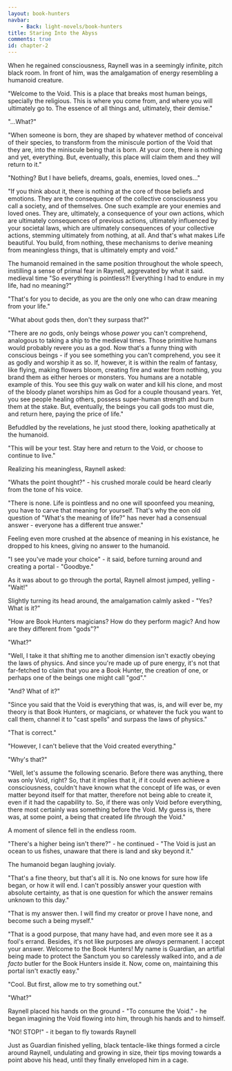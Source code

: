 ```yaml
---
layout: book-hunters
navbar:
    - Back: light-novels/book-hunters
title: Staring Into the Abyss
comments: true
id: chapter-2
---
```


When he regained consciousness, Raynell was in a seemingly infinite, pitch black room. In front of him,
was the amalgamation of energy resembling a humanoid creature.

"Welcome to the Void. This is a place that breaks most human beings, specially the religious.
This is where you come from, and where you will ultimately go to. The essence of all things and,
ultimately, their demise."

"...What?"

"When someone is born, they are shaped by whatever method of conceival of their species, to
transform from the miniscule portion of the Void that they are, into the miniscule being that is born.
At your core, there is nothing and yet, everything. But, eventually, this place will claim them and
they will return to it."

"Nothing? But I have beliefs, dreams, goals, enemies, loved ones..."

"If you think about it, there is nothing at the core of those beliefs and emotions.
They are the consequence of the collective consciousness you call a society, and of
themselves. One such example are your enemies and loved ones. They are, ultimately,
a consequence of your own actions, which are ultimately consequences of previous actions, ultimately
influenced by your societal laws, which are ultimately consequences of your collective actions, stemming
ultimately from nothing, at all. And that's what makes Life beautiful. You build, from nothing,
these mechanisms to derive meaning from meaningless things, that is ultimately empty and void."

The humanoid remained in the same position throughout the whole speech, instilling a sense of
primal fear in Raynell, aggrevated by what it said.
medieval time
"So everything is pointless?! Everything I had to endure in my life, had no meaning?"

"That's for you to decide, as you are the only one who can draw meaning from your life."

"What about gods then, don't they surpass that?"

"There are *no* gods, only beings whose *power* you can't comprehend, analogous to taking a ship to the medieval times.
Those primitive humans would probably revere you as a god. Now that's a funny thing with conscious beings - if you see
something you can't comprehend, you see it as godly and worship it as so. If, however, it is within the realm of fantasy,
like flying, making flowers bloom, creating fire and water from nothing, you brand them as either heroes or monsters. You
humans are a notable example of this. You see this guy walk on water and kill his clone, and most of the bloody planet worships
him as God for a couple thousand years. Yet, you see people healing others, possess super-human strength and burn them at the stake.
But, eventually, the beings you call gods too must die, and return here, paying the price of life."

Befuddled by the revelations, he just stood there, looking apathetically at the humanoid.

"This will be your test. Stay here and return to the Void, or choose to continue to live."

Realizing his meaningless, Raynell asked:

"Whats the point thought?" - his crushed morale could be heard clearly from the tone of his voice.

"There is none. Life is pointless and no one will spoonfeed you meaning, you have to carve that meaning for yourself. That's why
the eon old question of "What's the meaning of life?" has never had a consensual answer - everyone has a different true answer."

Feeling even more crushed at the absence of meaning in his existance, he dropped to his knees, giving no answer to the humanoid.

"I see you've made your choice" -  it said, before turning around and creating a portal - "Goodbye."

As it was about to go through the portal, Raynell almost jumped, yelling - "Wait!"

Slightly turning its head around, the amalgamation calmly asked - "Yes? What is it?"

"How are Book Hunters magicians? How do they perform magic? And how are they different from "gods"?"

"What?"

"Well, I take it that shifting me to another dimension isn't exactly obeying the laws of physics. And since you're made up of
pure energy, it's not that far-fetched to claim that you are a Book Hunter, the creation of one, or perhaps one of the beings
one might call "god"."

"And? What of it?"

"Since you said that the Void is everything that was, is, and will ever be, my theory is that Book Hunters, or magicians, or
whatever the fuck you want to call them, channel it to "cast spells" and surpass the laws of physics."

"That is correct."

"However, I can't believe that the Void created everything."

"Why's that?"

"Well, let's assume the following scenario. Before there was anything, there was only Void, right? So, that it implies that it,
if it could even achieve a consciousness, couldn't have known what the concept of life was, or even matter beyond itself for that
matter, therefore not being able to create it, even if it had the capability to. So, if there was only Void before everything, there
most certainly was something before the Void. My guess is, there was, at some point, a being that created life *through* the Void."

A moment of silence fell in the endless room.

"There's a higher being isn't there?" - he continued - "The Void is just an ocean to us fishes, unaware that there is land and sky beyond it."

The humanoid began laughing jovialy.

"That's a fine theory, but that's all it is. No one knows for sure how life began, or how it will end. I can't possibly answer your
question with absolute certainty, as that is one question for which the answer remains unknown to this day."

"That is my answer then. I will find my creator or prove I have none, and become such a being myself."

"That is a good purpose, that many have had, and even more see it as a fool's errand. Besides, it's not like purposes are *always* permanent.
I accept your answer. Welcome to the Book Hunters! My name is Guardian, an artifial being made to protect the Sanctum you so carelessly walked into,
and a *de facto* butler for the Book Hunters inside it. Now, come on, maintaining this portal isn't exactly easy."

"Cool. But first, allow me to try something out."

"What?"

Raynell placed his hands on the ground - "To consume the Void." - he began imagining the Void flowing into him, through his hands and to himself.

"NO! STOP!" - it began to fly towards Raynell

Just as Guardian finished yelling, black tentacle-like things formed a circle around Raynell, undulating and growing in size, their tips moving towards
a point above his head, until they finally enveloped him in a cage.  
